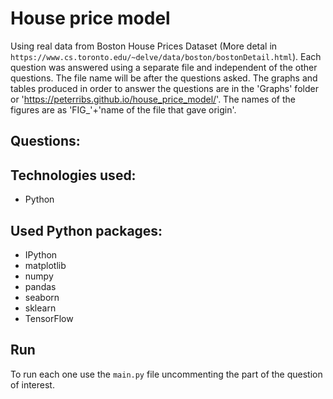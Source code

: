 # House price model

Using real data from Boston House Prices Dataset (More detal in `https://www.cs.toronto.edu/~delve/data/boston/bostonDetail.html`). Each question was answered using a separate file and independent of the other questions. The file name will be after the questions asked. The graphs and tables produced in order to answer the questions are in the 'Graphs' folder or 'https://peterribs.github.io/house_price_model/'. The names of the figures are as 'FIG_'+'name of the file that gave origin'.

## Questions:

## Technologies used:

- Python

## Used Python packages:

- IPython
- matplotlib
- numpy
- pandas
- seaborn
- sklearn
- TensorFlow

## Run

To run each one use the `main.py` file uncommenting the part of the question of interest.